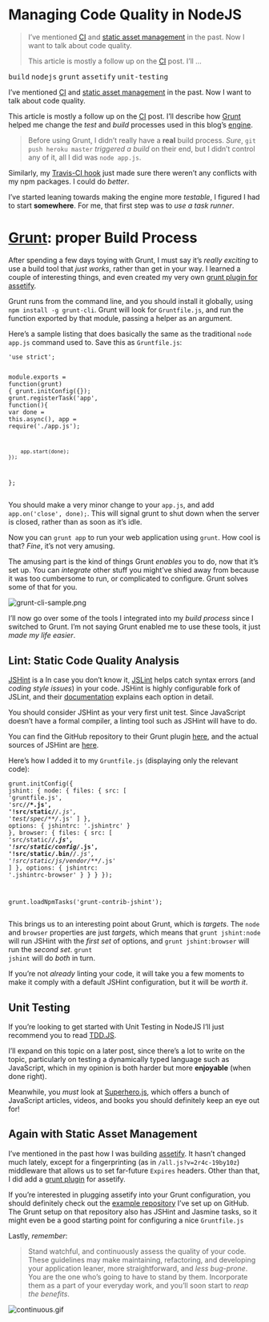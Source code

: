 <h1>Managing Code Quality in NodeJS</h1>

<blockquote><p>I&#x2019;ve mentioned <a href="https://ponyfoo.com/2013/01/18/continuous-integration-and-automated-deployments">CI</a> and <a href="https://ponyfoo.com/2013/01/18/asset-management-in-node">static asset management</a> in the past. Now I want to talk about code quality.</p><p>This article is mostly a follow up on the <a href="https://ponyfoo.com/2013/01/18/continuous-integration-and-automated-deployments">CI</a> post. I&#x2019;ll &#x2026;</p></blockquote>

<div><kbd>build</kbd> <kbd>nodejs</kbd> <kbd>grunt</kbd> <kbd>assetify</kbd> <kbd>unit-testing</kbd></div>

<div><p>I&#x2019;ve mentioned <a href="https://ponyfoo.com/2013/01/18/continuous-integration-and-automated-deployments">CI</a> and <a href="https://ponyfoo.com/2013/01/18/asset-management-in-node">static asset management</a> in the past. Now I want to talk about code quality.</p></div>

<div></div>

<div><p>This article is mostly a follow up on the <a href="https://ponyfoo.com/2013/01/18/continuous-integration-and-automated-deployments">CI</a> post. I&#x2019;ll describe how <a href="https://ponyfoo.com/gruntjs.com">Grunt</a> helped me change the <em>test</em> and <em>build</em> processes used in this blog&#x2019;s <a href="https://github.com/bevacqua/ponyfoo" target="_blank">engine</a>.</p> <blockquote> <p>Before using Grunt, I didn&#x2019;t really have a <strong>real</strong> build process. <em>Sure</em>, <code class="md-code md-code-inline">git push heroku master</code> <em>triggered a build</em> on their end, but I didn&#x2019;t control any of it, all I did was <code class="md-code md-code-inline">node app.js</code>.</p> </blockquote> <p>Similarly, my <a href="https://travis-ci.org/bevacqua/ponyfoo/builds" target="_blank">Travis-CI hook</a> just made sure there weren&#x2019;t any conflicts with my npm packages. I could do <em>better</em>.</p></div>

<div><p>I&#x2019;ve started leaning towards making the engine more <em>testable</em>, I figured I had to start <strong>somewhere</strong>. For me, that first step was to <em>use a task runner</em>.</p> <h1 id="grunt-gruntjscom-grunt-the-javascript-task-runner-proper-build-process"><a href="https://ponyfoo.com/gruntjs.com" aria-label="Grunt: The JavaScript Task Runner">Grunt</a>: proper Build Process</h1> <p>After spending a few days toying with Grunt, I must say it&#x2019;s <em>really exciting</em> to use a build tool that <em>just works</em>, rather than get in your way. I learned a couple of interesting things, and even created my very own <a href="https://github.com/bevacqua/grunt-assetify" target="_blank" aria-label="grunt-assetify on GitHub">grunt plugin for assetify</a>.</p> <p>Grunt runs from the command line, and you should install it globally, using <code class="md-code md-code-inline">npm install -g grunt-cli</code>. Grunt will look for <code class="md-code md-code-inline">Gruntfile.js</code>, and run the function exported by that module, passing a helper as an argument.</p> <p>Here&#x2019;s a sample listing that does basically the same as the traditional <code class="md-code md-code-inline">node app.js</code> command used to. Save this as <code class="md-code md-code-inline">Gruntfile.js</code>:</p> <pre class="md-code-block"><code class="md-code md-lang-javascript"><span class="md-code-pi">&apos;use strict&apos;</span>;

<span class="md-code-built_in">module</span>.exports = <span class="md-code-function"><span class="md-code-keyword">function</span><span class="md-code-params">(grunt)</span> </span>{
    grunt.initConfig({});
    grunt.registerTask(<span class="md-code-string">&apos;app&apos;</span>, <span class="md-code-function"><span class="md-code-keyword">function</span><span class="md-code-params">()</span></span>{
        <span class="md-code-keyword">var</span> done = <span class="md-code-keyword">this</span>.async(),
            app = <span class="md-code-built_in">require</span>(<span class="md-code-string">&apos;./app.js&apos;</span>);

        app.start(done);
    });
};
</code></pre> <p>You should make a very minor change to your <code class="md-code md-code-inline">app.js</code>, and add <code class="md-code md-code-inline">app.on(&apos;close&apos;, done);</code>. This will signal grunt to shut down when the server is closed, rather than as soon as it&#x2019;s idle.</p> <p>Now you can <code class="md-code md-code-inline">grunt app</code> to run your web application using <code class="md-code md-code-inline">grunt</code>. How cool is that? <em>Fine</em>, it&#x2019;s not very amusing.</p> <p>The amusing part is the kind of things Grunt <em>enables</em> you to do, now that it&#x2019;s set up. You can <em>integrate</em> other stuff you might&#x2019;ve shied away from because it was too cumbersome to run, or complicated to configure. Grunt solves some of that for you.</p> <p><img alt="grunt-cli-sample.png" title="typical grunt console output" class="" src="https://i.imgur.com/i28vdBO.png"></p> <p>I&#x2019;ll now go over some of the tools I integrated into my <em>build process</em> since I switched to Grunt. I&#x2019;m not saying Grunt enabled me to use these tools, it just <em>made my life easier</em>.</p> <h2 id="lint-static-code-quality-analysis">Lint: Static Code Quality Analysis</h2> <p><a href="http://www.jshint.com/" target="_blank" aria-label="JSHint">JSHint</a> is a In case you don&#x2019;t know it, <a href="http://jslint.com/" target="_blank" aria-label="JSLint by Douglas Crockford">JSLint</a> helps catch syntax errors (and <em>coding style issues</em>) in your code. JSHint is highly configurable fork of JSLint, and their <a href="http://www.jshint.com/docs/" target="_blank" aria-label="JSHint Documentation">documentation</a> explains each option in detail.</p> <p>You should consider JSHint as your very first unit test. Since JavaScript doesn&#x2019;t have a formal compiler, a linting tool such as JSHint will have to do.</p> <p>You can find the GitHub repository to their Grunt plugin <a href="https://github.com/gruntjs/grunt-contrib-jshint" target="_blank" aria-label="JSHint plugin for Grunt">here</a>, and the actual sources of JSHint are <a href="https://github.com/jshint/jshint" target="_blank" aria-label="JSHint on GitHub">here</a>.</p> <p>Here&#x2019;s how I added it to my <code class="md-code md-code-inline">Gruntfile.js</code> (displaying only the relevant code):</p> <pre class="md-code-block"><code class="md-code md-lang-javascript">grunt.initConfig({
    jshint: {
        node: {
            files: {
                src: [
                    <span class="md-code-string">&apos;gruntfile.js&apos;</span>,
                    <span class="md-code-string">&apos;src/**/*.js&apos;</span>,
                    <span class="md-code-string">&apos;!src/static/**/*.js&apos;</span>,
                    <span class="md-code-string">&apos;test/spec/**/*.js&apos;</span>
                ]
            },
            options: {
                jshintrc: <span class="md-code-string">&apos;.jshintrc&apos;</span>
            }
        },
        browser: {
            files: {
                src: [
                    <span class="md-code-string">&apos;src/static/**/*.js&apos;</span>,
                    <span class="md-code-string">&apos;!src/static/config/*.js&apos;</span>,
                    <span class="md-code-string">&apos;!src/static/.bin/**/*.js&apos;</span>,
                    <span class="md-code-string">&apos;!src/static/js/vendor/**/*.js&apos;</span>
                ]
            },
            options: {
                jshintrc: <span class="md-code-string">&apos;.jshintrc-browser&apos;</span>
            }
        }
    }
});

grunt.loadNpmTasks(<span class="md-code-string">&apos;grunt-contrib-jshint&apos;</span>);
</code></pre> <p>This brings us to an interesting point about Grunt, which is <em>targets</em>. The <code class="md-code md-code-inline">node</code> and <code class="md-code md-code-inline">browser</code> properties are just <em>targets</em>, which means that <code class="md-code md-code-inline">grunt jshint:node</code> will run JSHint with the <em>first set</em> of options, and <code class="md-code md-code-inline">grunt jshint:browser</code> will run the <em>second set</em>. <code class="md-code md-code-inline">grunt jshint</code> will do <em>both</em> in turn.</p> <p>If you&#x2019;re not <em>already</em> linting your code, it will take you a few moments to make it comply with a default JSHint configuration, but it will be <em>worth it</em>.</p> <h2 id="unit-testing">Unit Testing</h2> <p>If you&#x2019;re looking to get started with Unit Testing in NodeJS I&#x2019;ll just recommend you to read <a href="http://tddjs.com/" target="_blank" aria-label="Test-Driven Development in JavaScript">TDD.JS</a>.</p> <p>I&#x2019;ll expand on this topic on a later post, since there&#x2019;s a lot to write on the topic, particularly on testing a dynamically typed language such as JavaScript, which in my opinion is both harder but more <strong>enjoyable</strong> (when done right).</p> <p>Meanwhile, you <em>must</em> look at <a href="http://superherojs.com/" target="_blank">Superhero.js</a>, which offers a bunch of JavaScript articles, videos, and books you should definitely keep an eye out for!</p> <h2 id="again-with-static-asset-management">Again with Static Asset Management</h2> <p>I&#x2019;ve mentioned in the past how I was building <a href="https://ponyfoo.com/2013/01/18/asset-management-in-node" aria-label="Asset management in Node">assetify</a>. It hasn&#x2019;t changed much lately, except for a fingerprinting (as in <code class="md-code md-code-inline">/all.js?v=2r4c-19by10z</code>) middleware that allows us to set far-future <code class="md-code md-code-inline">Expires</code> headers. Other than that, I did add a <a href="https://github.com/bevacqua/grunt-assetify" target="_blank" aria-label="grunt plugin for assetify">grunt plugin</a> for assetify.</p> <p>If you&#x2019;re interested in plugging assetify into your Grunt configuration, you should definitely check out the <a href="https://github.com/bevacqua/grunt-assetify-example" target="_blank" aria-label="grunt-assetify example usage">example repository</a> I&#x2019;ve set up on GitHub. The Grunt setup on that repository also has JSHint and Jasmine tasks, so it might even be a good starting point for configuring a nice <code class="md-code md-code-inline">Gruntfile.js</code></p> <p>Lastly, <em>remember</em>:</p> <blockquote> <p>Stand watchful, and continuously assess the quality of your code. These guidelines may make maintaining, refactoring, and developing your application leaner, more straightforward, and <em>less bug-prone</em>. You are the one who&#x2019;s going to have to stand by them. Incorporate them as a part of your everyday work, and you&#x2019;ll soon start to <em>reap the benefits</em>.</p> </blockquote> <p><img alt="continuous.gif" title="Stand watchful" class="" src="https://i.imgur.com/Pzfnf7z.gif"></p></div>
